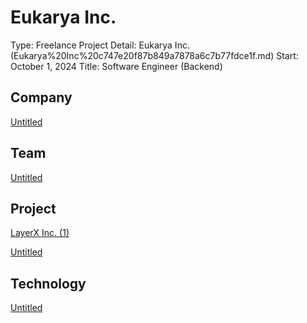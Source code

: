 # Eukarya Inc.

Type: Freelance
Project Detail: Eukarya Inc. (Eukarya%20Inc%20c747e20f87b849a7878a6c7b77fdce1f.md) 
Start: October 1, 2024
Title: Software Engineer (Backend)

## Company

[Untitled](Eukarya%20Inc%20c747e20f87b849a7878a6c7b77fdce1f/Untitled%20e09404e3d2314273a8623f44f5af50c8.csv)

## Team

[Untitled](Eukarya%20Inc%20c747e20f87b849a7878a6c7b77fdce1f/Untitled%2011deb96f4a7c80f8ad70c69578a6014d.csv)

## Project

[LayerX Inc. (1)](Eukarya%20Inc%20c747e20f87b849a7878a6c7b77fdce1f/LayerX%20Inc%20(1)%20e1c2160656cc4a5ab68bdc1055ac6def.csv)

[Untitled](Eukarya%20Inc%20c747e20f87b849a7878a6c7b77fdce1f/Untitled%20187eb96f4a7c804e8109c22505f8ec50.csv)

## Technology

[Untitled](Eukarya%20Inc%20c747e20f87b849a7878a6c7b77fdce1f/Untitled%2011deb96f4a7c80f8b2b6dc4e56f25fad.csv)